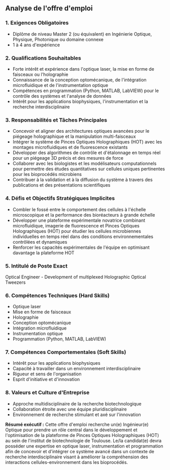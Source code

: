 ## Analyse de l'offre d'emploi

### 1. Exigences Obligatoires
- Diplôme de niveau Master 2 (ou équivalent) en Ingénierie Optique, Physique, Photonique ou domaine connexe
- 1 à 4 ans d'expérience

### 2. Qualifications Souhaitables
- Forte intérêt et expérience dans l'optique laser, la mise en forme de faisceaux ou l'holographie
- Connaissance de la conception optomécanique, de l'intégration microfluidique et de l'instrumentation optique
- Compétences en programmation (Python, MATLAB, LabVIEW) pour le contrôle des systèmes et l'analyse de données
- Intérêt pour les applications biophysiques, l'instrumentation et la recherche interdisciplinaire

### 3. Responsabilités et Tâches Principales
- Concevoir et aligner des architectures optiques avancées pour le piégeage holographique et la manipulation multi-faisceaux
- Intégrer le système de Pinces Optiques Holographiques (HOT) avec les montages microfluidiques et de fluorescence existants
- Développer des algorithmes de contrôle et d'étalonnage en temps réel pour un piégeage 3D précis et des mesures de force
- Collaborer avec les biologistes et les modélisateurs computationnels pour permettre des études quantitatives sur cellules uniques pertinentes pour les bioprocédés microbiens
- Contribuer à la validation et à la diffusion du système à travers des publications et des présentations scientifiques

### 4. Défis et Objectifs Stratégiques Implicites
- Combler le fossé entre le comportement des cellules à l'échelle microscopique et la performance des bioréacteurs à grande échelle
- Développer une plateforme expérimentale novatrice combinant microfluidique, imagerie de fluorescence et Pinces Optiques Holographiques (HOT) pour étudier les cellules microbiennes individuelles en temps réel dans des conditions environnementales contrôlées et dynamiques
- Renforcer les capacités expérimentales de l'équipe en optimisant davantage la plateforme HOT

### 5. Intitulé de Poste Exact
Optical Engineer - Development of multiplexed Holographic Optical Tweezers

### 6. Compétences Techniques (Hard Skills)
- Optique laser
- Mise en forme de faisceaux
- Holographie
- Conception optomécanique
- Intégration microfluidique
- Instrumentation optique
- Programmation (Python, MATLAB, LabVIEW)

### 7. Compétences Comportementales (Soft Skills)
- Intérêt pour les applications biophysiques
- Capacité à travailler dans un environnement interdisciplinaire
- Rigueur et sens de l'organisation
- Esprit d'initiative et d'innovation

### 8. Valeurs et Culture d'Entreprise
- Approche multidisciplinaire de la recherche biotechnologique
- Collaboration étroite avec une équipe pluridisciplinaire
- Environnement de recherche stimulant et axé sur l'innovation

**Résumé exécutif :**
Cette offre d'emploi recherche un(e) Ingénieur(e) Optique pour prendre un rôle central dans le développement et l'optimisation de la plateforme de Pinces Optiques Holographiques (HOT) au sein de l'institut de biotechnologie de Toulouse. Le/la candidat(e) devra posséder une expertise en optique laser, instrumentation et programmation afin de concevoir et d'intégrer ce système avancé dans un contexte de recherche interdisciplinaire visant à améliorer la compréhension des interactions cellules-environnement dans les bioprocédés.